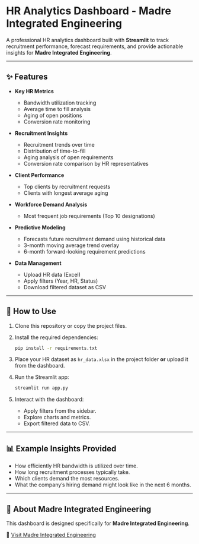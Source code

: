 # HR Analytics Dashboard - Madre Integrated Engineering

A professional HR analytics dashboard built with **Streamlit** to track recruitment performance, forecast requirements, and provide actionable insights for **Madre Integrated Engineering**.

---

## ✨ Features

* **Key HR Metrics**

  * Bandwidth utilization tracking
  * Average time to fill analysis
  * Aging of open positions
  * Conversion rate monitoring

* **Recruitment Insights**

  * Recruitment trends over time
  * Distribution of time-to-fill
  * Aging analysis of open requirements
  * Conversion rate comparison by HR representatives

* **Client Performance**

  * Top clients by recruitment requests
  * Clients with longest average aging

* **Workforce Demand Analysis**

  * Most frequent job requirements (Top 10 designations)

* **Predictive Modeling**

  * Forecasts future recruitment demand using historical data
  * 3-month moving average trend overlay
  * 6-month forward-looking requirement predictions

* **Data Management**

  * Upload HR data (Excel)
  * Apply filters (Year, HR, Status)
  * Download filtered dataset as CSV

---

## 🚀 How to Use

1. Clone this repository or copy the project files.
2. Install the required dependencies:

   ```bash
   pip install -r requirements.txt
   ```
3. Place your HR dataset as `hr_data.xlsx` in the project folder **or** upload it from the dashboard.
4. Run the Streamlit app:

   ```bash
   streamlit run app.py
   ```
5. Interact with the dashboard:

   * Apply filters from the sidebar.
   * Explore charts and metrics.
   * Export filtered data to CSV.

---

## 📊 Example Insights Provided

* How efficiently HR bandwidth is utilized over time.
* How long recruitment processes typically take.
* Which clients demand the most resources.
* What the company’s hiring demand might look like in the next 6 months.

---

## 🏢 About Madre Integrated Engineering

This dashboard is designed specifically for **Madre Integrated Engineering**.

🔗 [Visit Madre Integrated Engineering](https://www.madre-me.com/)
